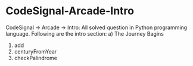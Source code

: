 # CodeSignal-Arcade-Intro
CodeSignal -> Arcade -> Intro: All solved question in Python programming language.
Following are the intro section:
a) The Journey Bagins
  1) add
  2) centuryFromYear
  3) checkPalindrome
